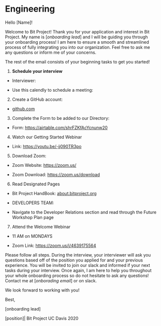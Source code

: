 # Engineering

Hello [Name]! 

Welcome to Bit Project! Thank you for your application and interest in Bit Project. My name is [*onboarding lead*] and I will be guiding you through your onboarding process! I am here to ensure a smooth and streamlined process of fully integrating you into our organization. Feel free to ask me any questions or inform me of your concerns.

The rest of the email consists of your beginning tasks to get you started!

1. **Schedule your interview**

  - Interviewer: 

  - Use this calendly to schedule a meeting: 

2. Create a GitHub account:

  - [github.com](http://github.com/)

3. Complete the Form to be added to our Directory: 

  - Form: https://airtable.com/shrFZKfAcYcnunw20

4. Watch our Getting Started Webinar

  - Link: https://youtu.be/-jj090TR3po

5. Download Zoom:

  - Zoom Website: https://zoom.us/

  - Zoom Download: https://zoom.us/download

6. Read Designated Pages

  - Bit Project HandBook: [about.bitproject.org](http://about.bitproject.org/)

  - DEVELOPERS TEAM:
  - Navigate to the Developer Relations section and read through the Future Workshop Plan page

7. Attend the Welcome Webinar 

  - 11 AM on MONDAYS

   - Zoom Link: https://zoom.us/j/4639175564

Please follow all steps. During the interview, your interviewer will ask you questions based off of the position you applied for and your previous experience. You will be invited to join our slack and informed if your next tasks during your interview. Once again, I am here to help you throughout your whole onboarding process so do not hesitate to ask any questions! Contact me at [*onborading email*] or on slack. 

We look forward to working with you! 

Best,

[onboarding lead]

[position]| Bit Project UC Davis 2020